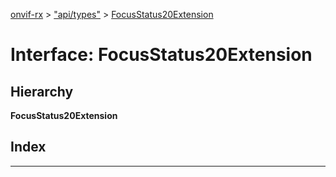 [onvif-rx](../README.md) > ["api/types"](../modules/_api_types_.md) > [FocusStatus20Extension](../interfaces/_api_types_.focusstatus20extension.md)

# Interface: FocusStatus20Extension

## Hierarchy

**FocusStatus20Extension**

## Index

---

